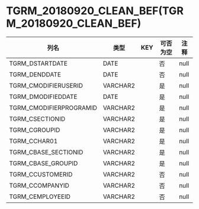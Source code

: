 # TGRM_20180920_CLEAN_BEF(TGRM_20180920_CLEAN_BEF)
| 列名   | 类型   | KEY  | 可否为空 | 注释   |
| ---- | ---- | ---- | ---- | ---- |
|TGRM_DSTARTDATE|DATE||否|null|
|TGRM_DENDDATE|DATE||否|null|
|TGRM_CMODIFIERUSERID|VARCHAR2||是|null|
|TGRM_DMODIFIEDDATE|DATE||是|null|
|TGRM_CMODIFIERPROGRAMID|VARCHAR2||是|null|
|TGRM_CSECTIONID|VARCHAR2||是|null|
|TGRM_CGROUPID|VARCHAR2||是|null|
|TGRM_CCHAR01|VARCHAR2||是|null|
|TGRM_CBASE_SECTIONID|VARCHAR2||是|null|
|TGRM_CBASE_GROUPID|VARCHAR2||是|null|
|TGRM_CCUSTOMERID|VARCHAR2||否|null|
|TGRM_CCOMPANYID|VARCHAR2||否|null|
|TGRM_CEMPLOYEEID|VARCHAR2||否|null|
